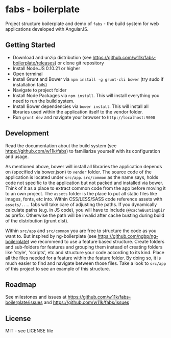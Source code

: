 # fabs - boilerplate

Project structure boilerplate and demo of `fabs` - the build system for web applications developed with AngularJS.


## Getting Started

* Download and unzip distribution (see https://github.com/w11k/fabs-boilerplate/releases) or clone git repository
* Install Node.JS 0.10.21 or higher
* Open terminal
* Install Grunt and Bower via `npm install -g grunt-cli bower` (try sudo if installation fails)
* Navigate to project folder
* Install Node Packages via `npm install`. This will install everything you need to run the build system.
* Install Bower dependencies via `bower install`. This will install all libraries used within the application itself to
the vendor folder.
* Run `grunt dev` and navigate your browser to `http://localhost:9000`


## Development

Read the documentation about the build system (see https://github.com/w11k/fabs) to familiarize yourself with its
configuration and usage.

As mentioned above, bower will install all libraries the application depends on (specified via bower.json) to `vendor`
folder. The source code of the application is located under `src/app`. `src/common` as the name says, holds code not
specific to the application but not packed and installed via bower. Think of it as a place to extract common code from
the app before moving it to an own project. The `assets` folder is the place to put all static files like images, fonts,
etc into. Within CSS/LESS/SASS code reference assets with `assets/...`. fabs will take care of adjusting the paths. If
you dynamically calculate paths (e.g. in JS code), you will have to include `@@cacheBustingDir` as prefix. Otherwise
the path will be invalid after cache busting during build of the distribution (grunt dist).

Within `src/app` and `src/common` you are free to structure the code as you want to. But inspired by ng-boilerplate
(see https://github.com/ngbp/ng-boilerplate) we recommend to use a feature based structure. Create folders and
sub-folders for features and grouping them instead of creating folders like 'style', 'scripts', etc and structure your
code according to its kind. Place all the files needed for a feature within the feature folder. By doing so, it is much
easier to find and navigate between those files. Take a look to `src/app` of this project to see an example of this
structure.


## Roadmap

See milestones and issues at https://github.com/w11k/fabs-boilerplate/issues and https://github.com/w11k/fabs/issues


## License

MIT - see LICENSE file
